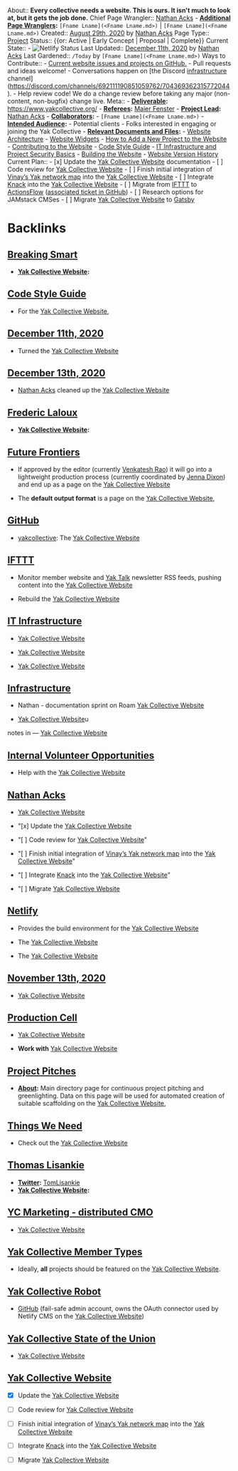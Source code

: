 About:: __Every collective needs a website. This is ours. It isn't much to look at, but it gets the job done.__
Chief Page Wrangler:: [Nathan Acks](<Nathan Acks.md>)
    - **[Additional Page Wranglers](<Additional Page Wranglers.md>):** `[Fname Lname](<Fname Lname.md>)` | `[Fname Lname](<Fname Lname.md>)`
Created:: [August 29th, 2020](<August 29th, 2020.md>) by [Nathan Acks](<Nathan Acks.md>)
Page Type:: [Project](<Project.md>)
Status:: {{or: Active | Early Concept | Proposal | Complete}}
Current State:: 
    - ![Netlify Status](https://api.netlify.com/api/v1/badges/943ff646-41b6-4b4b-ab86-a891698c72c7/deploy-status)
Last Updated:: [December 11th, 2020](<December 11th, 2020.md>) by [Nathan Acks](<Nathan Acks.md>)
Last Gardened:: `/Today` by `[Fname Lname](<Fname Lname.md>)`
Ways to Contribute::
    - [Current website issues and projects on GitHub.](https://github.com/The-Yak-Collective/yakcollective/issues)
    - Pull requests and ideas welcome!
        - Conversations happen on [the Discord [infrastructure](<infrastructure.md>) channel](https://discord.com/channels/692111190851059762/704369362315772044).
    - Help review code! We do a change review before taking any major (non-content, non-bugfix) change live.
Meta::
    - **[Deliverable](<Deliverable.md>):** https://www.yakcollective.org/
    - **[Referees](<Referees.md>):** [Maier Fenster](<Maier Fenster.md>)
    - **[Project Lead](<Project Lead.md>):** [Nathan Acks](<Nathan Acks.md>)
    - **[Collaborators](<Collaborators.md>):**
        - `[Fname Lname](<Fname Lname.md>)`
    - **[Intended Audience](<Intended Audience.md>):**
        - Potential clients
        - Folks interested in engaging or joining the Yak Collective
    - **[Relevant Documents and Files](<Relevant Documents and Files.md>):**
        - [Website Architecture](<Website Architecture.md>)
            - [Website Widgets](<Website Widgets.md>)
            - [How to Add a New Project to the Website](<How to Add a New Project to the Website.md>)
        - [Contributing to the Website](<Contributing to the Website.md>)
            - [Code Style Guide](<Code Style Guide.md>)
            - [IT Infrastructure and Project Security Basics](<IT Infrastructure and Project Security Basics.md>)
            - [Building the Website](<Building the Website.md>)
        - [Website Version History](<Website Version History.md>)
Current Plan::
    - [x] Update the [Yak Collective Website](<Yak Collective Website.md>) documentation
    - [ ] Code review for [Yak Collective Website](<Yak Collective Website.md>)
    - [ ] Finish initial integration of [Vinay’s Yak network map](https://dataingestor.github.io/yakmap1/network/) into the [Yak Collective Website](<Yak Collective Website.md>)
    - [ ] Integrate [Knack](<Knack.md>) into the [Yak Collective Website](<Yak Collective Website.md>)
    - [ ] Migrate from [IFTTT](https://ifttt.com/) to [ActionsFlow](https://github.com/actionsflow/actionsflow) ([associated ticket in GitHub](https://github.com/The-Yak-Collective/yakcollective/issues/19))
    - [ ] Research options for JAMstack CMSes
    - [ ] Migrate [Yak Collective Website](<Yak Collective Website.md>) to [Gatsby](https://www.gatsbyjs.com/)

# Backlinks
## [Breaking Smart](<Breaking Smart.md>)
- **[Yak Collective Website](<Yak Collective Website.md>):**

## [Code Style Guide](<Code Style Guide.md>)
- For the [Yak Collective Website](<Yak Collective Website.md>),

## [December 11th, 2020](<December 11th, 2020.md>)
- Turned the [Yak Collective Website](<Yak Collective Website.md>)

## [December 13th, 2020](<December 13th, 2020.md>)
- [Nathan Acks](<Nathan Acks.md>) cleaned up the [Yak Collective Website](<Yak Collective Website.md>)

## [Frederic Laloux](<Frederic Laloux.md>)
- **[Yak Collective Website](<Yak Collective Website.md>):**

## [Future Frontiers](<Future Frontiers.md>)
- If approved by the editor (currently [Venkatesh Rao](<Venkatesh Rao.md>)) it will go into a lightweight production process (currently coordinated by [Jenna Dixon](<Jenna Dixon.md>)) and end up as a page on the [Yak Collective Website](<Yak Collective Website.md>)

- The **default output format** is a page on the [Yak Collective Website](<Yak Collective Website.md>),

## [GitHub](<GitHub.md>)
- [yakcollective](https://github.com/The-Yak-Collective/yakcollective): The [Yak Collective Website](<Yak Collective Website.md>)

## [IFTTT](<IFTTT.md>)
- Monitor member website and [Yak Talk](<Yak Talk.md>) newsletter RSS feeds, pushing content into the [Yak Collective Website](<Yak Collective Website.md>)

- Rebuild the [Yak Collective Website](<Yak Collective Website.md>)

## [IT Infrastructure](<IT Infrastructure.md>)
- [Yak Collective Website](<Yak Collective Website.md>)

- [Yak Collective Website](<Yak Collective Website.md>)

- [Yak Collective Website](<Yak Collective Website.md>)

## [Infrastructure](<Infrastructure.md>)
- Nathan - documentation sprint on Roam  [Yak Collective Website](<Yak Collective Website.md>)

- [Yak Collective Website](<Yak Collective Website.md>)u

notes in — [Yak Collective Website](<Yak Collective Website.md>)

## [Internal Volunteer Opportunities](<Internal Volunteer Opportunities.md>)
- Help with the [Yak Collective Website](<Yak Collective Website.md>)

## [Nathan Acks](<Nathan Acks.md>)
- [Yak Collective Website](<Yak Collective Website.md>)

- "[x] Update the [Yak Collective Website](<Yak Collective Website.md>)

- "[ ] Code review for [Yak Collective Website](<Yak Collective Website.md>)"

- "[ ] Finish initial integration of [Vinay’s Yak network map](https://dataingestor.github.io/yakmap1/network/) into the [Yak Collective Website](<Yak Collective Website.md>)"

- "[ ] Integrate [Knack](<Knack.md>) into the [Yak Collective Website](<Yak Collective Website.md>)"

- "[ ] Migrate [Yak Collective Website](<Yak Collective Website.md>)

## [Netlify](<Netlify.md>)
- Provides the build environment for the [Yak Collective Website](<Yak Collective Website.md>)

- The [Yak Collective Website](<Yak Collective Website.md>)

- The [Yak Collective Website](<Yak Collective Website.md>)

## [November 13th, 2020](<November 13th, 2020.md>)
- [Yak Collective Website](<Yak Collective Website.md>)

## [Production Cell](<Production Cell.md>)
- [Yak Collective Website](<Yak Collective Website.md>)

- __Work with__ [Yak Collective Website](<Yak Collective Website.md>)

## [Project Pitches](<Project Pitches.md>)
- **[About](<About.md>):** Main directory page for continuous project pitching and greenlighting. Data on this page will be used for automated creation of suitable scaffolding on the [Yak Collective Website](<Yak Collective Website.md>),

## [Things We Need](<Things We Need.md>)
- Check out the [Yak Collective Website](<Yak Collective Website.md>)

## [Thomas Lisankie](<Thomas Lisankie.md>)
- **[Twitter](<Twitter.md>):** [TomLisankie](https://twitter.com/TomLisankie)
- **[Yak Collective Website](<Yak Collective Website.md>):**

## [YC Marketing - distributed CMO](<YC Marketing - distributed CMO.md>)
- [Yak Collective Website](<Yak Collective Website.md>)

## [Yak Collective Member Types](<Yak Collective Member Types.md>)
- Ideally, __all__ projects should be featured on the [Yak Collective Website](<Yak Collective Website.md>).

## [Yak Collective Robot](<Yak Collective Robot.md>)
- [GitHub](<GitHub.md>) (fail-safe admin account, owns the OAuth connector used by Netlify CMS on the [Yak Collective Website](<Yak Collective Website.md>))

## [Yak Collective State of the Union](<Yak Collective State of the Union.md>)
- [Yak Collective Website](<Yak Collective Website.md>)

## [Yak Collective Website](<Yak Collective Website.md>)
- [x] Update the [Yak Collective Website](<Yak Collective Website.md>)

- [ ] Code review for [Yak Collective Website](<Yak Collective Website.md>)

- [ ] Finish initial integration of [Vinay’s Yak network map](https://dataingestor.github.io/yakmap1/network/) into the [Yak Collective Website](<Yak Collective Website.md>)

- [ ] Integrate [Knack](<Knack.md>) into the [Yak Collective Website](<Yak Collective Website.md>)

- [ ] Migrate [Yak Collective Website](<Yak Collective Website.md>)

